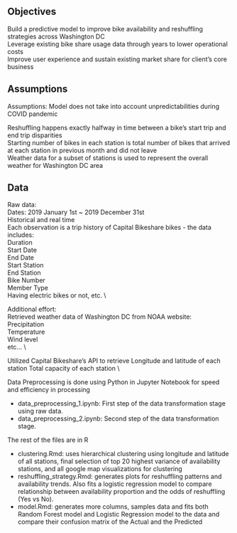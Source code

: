 ## Objectives
Build a predictive model to improve bike availability and reshuffling strategies across Washington DC \
Leverage existing bike share usage data through years to lower operational costs \
Improve user experience and sustain existing market share for client’s core business

## Assumptions
Assumptions:
Model does not take into account unpredictabilities during COVID pandemic

Reshuffling happens exactly halfway in time between a bike’s start trip and end trip disparities \
Starting number of bikes in each station is total number of bikes that arrived at each station in previous month and did not leave \
Weather data for a subset of stations is used to represent the overall weather for Washington DC area

## Data
Raw data: \
Dates: 2019 January 1st  ~ 2019 December 31st\
Historical and real time \
Each observation is a trip history of Capital Bikeshare bikes - the data includes: \
Duration \
Start Date \
End Date \
Start Station \
End Station \
Bike Number \
Member Type \
Having electric bikes or not, etc. \


Additional effort: \
Retrieved weather data of Washington DC from NOAA website: \
Precipitation \
Temperature \
Wind level \
etc… \

Utilized Capital Bikeshare’s API to retrieve
Longitude and latitude of each station
Total capacity of each station \






Data Preprocessing is done using Python in Jupyter Notebook for speed and efficiency in processing
- data_preprocessing_1.ipynb: First step of the data transformation stage using raw data.
- data_preprocessing_2.ipynb: Second step of the data transformation stage. 

The rest of the files are in R

- clustering.Rmd: uses hierarchical clustering using longitude and latitude of all stations, final selection of top 20 highest variance of availability stations, and all google map visualizations for clustering
- reshuffling_strategy.Rmd: generates plots for reshuffling patterns and availability trends. Also fits a logistic regression model to compare relationship between availability proportion and the odds of reshuffling (Yes vs No).
- model.Rmd: generates more columns, samples data and fits both Random Forest model and Logistic Regression model to the data and compare their confusion matrix of the Actual and the Predicted




